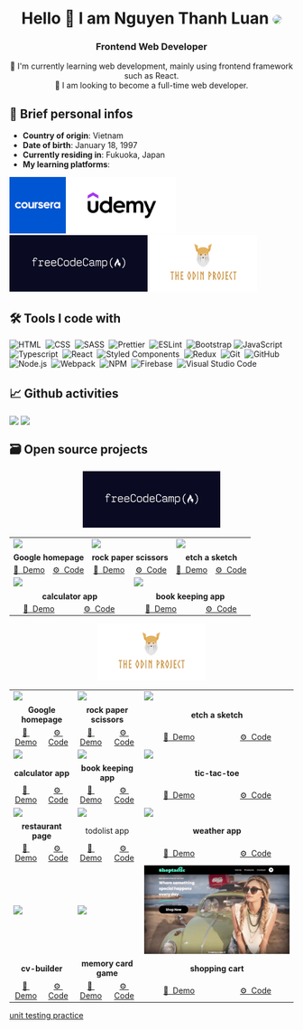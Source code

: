 <h1 align="center">Hello 👋 I am Nguyen Thanh Luan <img src="https://avatars.githubusercontent.com/u/76740922?s=400&u=7221ef665df4b67240c918555cce0a15a59cabaf&v=4" style="border-radius: 50px;" height=50/></h1>

<h3 align="center">Frontend Web Developer</h3>
<div align="center">🌱 I'm currently learning web development, mainly using frontend framework such as React.</div>
<div align="center">🌱 I am looking to become a full-time web developer.</div>

## 💼 Brief personal infos
- **Country of origin**: Vietnam
- **Date of birth**: January 18, 1997 
- **Currently residing in**: Fukuoka, Japan 
- **My learning platforms**:

<a href="https://www.coursera.org/"><img src="https://github.com/thanh-luan-nguyen/thanh-luan-nguyen/blob/main/pictures/coursera.png" height=100/></a>
<a href="https://www.udemy.com/"><img src="https://github.com/thanh-luan-nguyen/thanh-luan-nguyen/blob/main/pictures/udemy.png" height=100/></a>
<a href="https://www.freecodecamp.org/learn/"><img src="https://github.com/thanh-luan-nguyen/thanh-luan-nguyen/blob/main/pictures/freeCodeCamp.png" height=100/></a>
<a href="https://www.theodinproject.com/dashboard"><img src="https://github.com/thanh-luan-nguyen/thanh-luan-nguyen/blob/main/pictures/theOdinProject.png" height=100/></a>

## 🛠️ Tools I code with
![HTML](https://img.shields.io/badge/-HTML5-05122A?style=flat&logo=html5)&nbsp;
![CSS](https://img.shields.io/badge/-CSS3-05122A?style=flat&logo=css3&logoColor=1572B6)&nbsp;
![SASS](https://img.shields.io/badge/-SASS-05122A?style=flat&logo=sass&logoColor=1572B6)&nbsp;
![Prettier](https://img.shields.io/badge/-Prettier-05122A?style=flat&logo=prettier&logoColor=1572B6)&nbsp;
![ESLint](https://img.shields.io/badge/-ESLint-05122A?style=flat&logo=eslint&logoColor=1572B6)&nbsp;
![Bootstrap](https://img.shields.io/badge/-Bootstrap-05122A?style=flat&logo=bootstrap&logoColor=563D7C)
![JavaScript](https://img.shields.io/badge/-JavaScript-05122A?style=flat&logo=javascript)&nbsp;
![Typescript](https://img.shields.io/badge/-Typescript-05122A?style=flat&logo=typescript)&nbsp;
![React](https://img.shields.io/badge/-React-05122A?style=flat&logo=react)&nbsp;
![Styled Components](https://img.shields.io/badge/-Styled%20Components-05122A?style=flat&logo=styled-components)&nbsp;
![Redux](https://img.shields.io/badge/-Redux-05122A?style=flat&logo=redux)&nbsp;
![Git](https://img.shields.io/badge/-Git-05122A?style=flat&logo=git)&nbsp;
![GitHub](https://img.shields.io/badge/-GitHub-05122A?style=flat&logo=github)&nbsp;
![Node.js](https://img.shields.io/badge/-Node.js-05122A?style=flat&logo=node.js)&nbsp; <!-- ![MongoDB](https://img.shields.io/badge/-MongoDB-05122A?style=flat&logo=mongodb)&nbsp; -->
![Webpack](https://img.shields.io/badge/-Webpack-05122A?style=flat&logo=webpack)&nbsp;
![NPM](https://img.shields.io/badge/-NPM-05122A?style=flat&logo=npm)&nbsp;
![Firebase](https://img.shields.io/badge/-Firebase-05122A?style=flat&logo=firebase)&nbsp;
![Visual Studio Code](https://img.shields.io/badge/-Visual%20Studio%20Code-05122A?style=flat&logo=visual-studio-code&logoColor=007ACC)&nbsp;

## 📈 Github activities
<p>
  <img align="center" src="https://github-readme-stats.vercel.app/api/top-langs/?username=thanh-luan-nguyen&layout=compact)" />
  <img align="center" src="https://github-readme-stats.vercel.app/api?username=thanh-luan-nguyen&show_icons=true&theme=tokyonight" />
</p>
  
## 🗃️ Open source projects
<p align="center">
  <a href="https://www.freecodecamp.org/learn/"><img src="https://github.com/thanh-luan-nguyen/thanh-luan-nguyen/blob/main/pictures/freeCodeCamp.png" height=100/></a>
</p>
<table align="center">
   <tr>
     <td colspan=4><img src="https://github.com/thanh-luan-nguyen/thanh-luan-nguyen/blob/main/project_preview_gifs/Google%20Homepage.gif"/></td>
     <td colspan=4><img src="https://github.com/thanh-luan-nguyen/thanh-luan-nguyen/blob/main/project_preview_gifs/Rock%20Paper%20Scissors.gif"/></td>
     <td colspan=4><img src="https://github.com/thanh-luan-nguyen/thanh-luan-nguyen/blob/main/project_preview_gifs/etch-a-sketch.gif"/></td>
   </tr>
   <tr>
     <td colspan=4 align="center"><b>Google homepage</b></td>
     <td colspan=4 align="center"><b>rock paper scissors</b></td>
     <td colspan=4 align="center"><b>etch a sketch</b></td>
   </tr>
   <tr>
     <td colspan=2 align="center"><a href="https://thanh-luan-nguyen.github.io/google-homepage">🧱&nbsp Demo</a></td>
     <td colspan=2 align="center"><a href="https://github.com/thanh-luan-nguyen/google-homepage">⚙️&nbsp Code</a></td>
     <td colspan=2 align="center"><a href="https://thanh-luan-nguyen.github.io/rock-paper-scissors">🧱&nbsp Demo</a></td>
     <td colspan=2 align="center"><a href="https://github.com/thanh-luan-nguyen/rock-paper-scissors">⚙️&nbsp Code</a></td>
     <td colspan=2 align="center"><a href="https://thanh-luan-nguyen.github.io/etch-a-sketch">🧱&nbsp Demo</a></td>
     <td colspan=2 align="center"><a href="https://github.com/thanh-luan-nguyen/etch-a-sketch">⚙️&nbsp Code</a></td>
  </tr>
  <tr>
     <td colspan=6><img src="https://github.com/thanh-luan-nguyen/thanh-luan-nguyen/blob/main/project_preview_gifs/Calculator.gif"/></td>
     <td colspan=6><img src="https://github.com/thanh-luan-nguyen/thanh-luan-nguyen/blob/main/project_preview_gifs/Library.gif"/></td>
  </tr>
   <tr>
     <td colspan=6 align="center"><b>calculator app</b></td>
     <td colspan=6 align="center"><b>book keeping app</b></td>
   </tr>
   <tr>
     <td colspan=3 align="center"><a href="https://thanh-luan-nguyen.github.io/calculator-app">🧱&nbsp Demo</a></td>
     <td colspan=3 align="center"><a href="https://github.com/thanh-luan-nguyen/calculator-app">⚙️&nbsp Code</a></td>
     <td colspan=3 align="center"><a href="https://thanh-luan-nguyen.github.io/book-keeping-app">🧱&nbsp Demo</a></td>
     <td colspan=3 align="center"><a href="https://github.com/thanh-luan-nguyen/book-keeping-app">⚙️&nbsp Code</a></td>
  </tr>
</table>


<p align="center">
  <a href="https://www.theodinproject.com/dashboard"><img src="https://github.com/thanh-luan-nguyen/thanh-luan-nguyen/blob/main/pictures/theOdinProject.png" height=100/></a>
</p>
<table align="center">
   <tr>
     <td colspan=2><img src="https://github.com/thanh-luan-nguyen/thanh-luan-nguyen/blob/main/project_preview_gifs/Google%20Homepage.gif"/></td>
     <td colspan=2><img src="https://github.com/thanh-luan-nguyen/thanh-luan-nguyen/blob/main/project_preview_gifs/Rock%20Paper%20Scissors.gif"/></td>
     <td colspan=2><img src="https://github.com/thanh-luan-nguyen/thanh-luan-nguyen/blob/main/project_preview_gifs/etch-a-sketch.gif"/></td>
   </tr>
   <tr>
     <td colspan=2 align="center"><b>Google homepage</b></td>
     <td colspan=2 align="center"><b>rock paper scissors</b></td>
     <td colspan=2 align="center"><b>etch a sketch</b></td>
   </tr>
   <tr>
     <td align="center"><a href="https://thanh-luan-nguyen.github.io/google-homepage">🧱&nbsp Demo</a></td>
     <td align="center"><a href="https://github.com/thanh-luan-nguyen/google-homepage">⚙️&nbsp Code</a></td>
     <td align="center"><a href="https://thanh-luan-nguyen.github.io/rock-paper-scissors">🧱&nbsp Demo</a></td>
     <td align="center"><a href="https://github.com/thanh-luan-nguyen/rock-paper-scissors">⚙️&nbsp Code</a></td>
     <td align="center"><a href="https://thanh-luan-nguyen.github.io/etch-a-sketch">🧱&nbsp Demo</a></td>
     <td align="center"><a href="https://github.com/thanh-luan-nguyen/etch-a-sketch">⚙️&nbsp Code</a></td>
  </tr>
  <tr>
     <td colspan=2><img src="https://github.com/thanh-luan-nguyen/thanh-luan-nguyen/blob/main/project_preview_gifs/Calculator.gif"/></td>
     <td colspan=2><img src="https://github.com/thanh-luan-nguyen/thanh-luan-nguyen/blob/main/project_preview_gifs/Library.gif"/></td>
     <td colspan=2><img src="https://github.com/thanh-luan-nguyen/thanh-luan-nguyen/blob/main/project_preview_gifs/TicTacToe.gif"/></td>
   </tr>
   <tr>
     <td colspan=2 align="center"><b>calculator app</b></td>
     <td colspan=2 align="center"><b>book keeping app</b></td>
     <td colspan=2 align="center"><b>tic-tac-toe</b></td>
   </tr>
   <tr>
     <td align="center"><a href="https://thanh-luan-nguyen.github.io/calculator-app">🧱&nbsp Demo</a></td>
     <td align="center"><a href="https://github.com/thanh-luan-nguyen/calculator-app">⚙️&nbsp Code</a></td>
     <td align="center"><a href="https://thanh-luan-nguyen.github.io/book-keeping-app">🧱&nbsp Demo</a></td>
     <td align="center"><a href="https://github.com/thanh-luan-nguyen/book-keeping-app">⚙️&nbsp Code</a></td>
     <td align="center"><a href="https://thanh-luan-nguyen.github.io/tic-tac-toe">🧱&nbsp Demo</a></td>
     <td align="center"><a href="https://github.com/thanh-luan-nguyen/tic-tac-toe">⚙️&nbsp Code</a></td>
  </tr>
  <tr>
     <td colspan=2><img src="https://github.com/thanh-luan-nguyen/thanh-luan-nguyen/blob/main/project_preview_gifs/Mellandi%20Caravan.gif"/></td>
     <td colspan=2><img src="https://github.com/thanh-luan-nguyen/thanh-luan-nguyen/blob/main/project_preview_gifs/Todo%20List.gif"/></td>
     <td colspan=2><img src="https://github.com/thanh-luan-nguyen/thanh-luan-nguyen/blob/main/project_preview_gifs/Weather%20App.gif"/></td>
   </tr>
   <tr>
     <td colspan=2 align="center"><b>restaurant page</b></td>
     <td colspan=2 align="center">todolist app<b></b></td>
     <td colspan=2 align="center"><b>weather app</b></td>
   </tr>
   <tr>
     <td align="center"><a href="https://thanh-luan-nguyen.github.io/restaurant-page">🧱&nbsp Demo</a></td>
     <td align="center"><a href="https://github.com/thanh-luan-nguyen/restaurant-page">⚙️&nbsp Code</a></td>
     <td align="center"><a href="https://thanh-luan-nguyen.github.io/to-do-list">🧱&nbsp Demo</a></td>
     <td align="center"><a href="https://github.com/thanh-luan-nguyen/to-do-list">⚙️&nbsp Code</a></td>
     <td align="center"><a href="https://thanh-luan-nguyen.github.io/weather-app">🧱&nbsp Demo</a></td>
     <td align="center"><a href="https://github.com/thanh-luan-nguyen/weather-app">⚙️&nbsp Code</a></td>
  </tr>
  <tr>
     <td colspan=2><img src="https://github.com/thanh-luan-nguyen/thanh-luan-nguyen/blob/main/project_preview_gifs/CV%20Builder.gif"/></td>
     <td colspan=2><img src="https://github.com/thanh-luan-nguyen/thanh-luan-nguyen/blob/main/project_preview_gifs/Memory%20Card.gif"/></td>
     <td colspan=2><img src="https://github.com/thanh-luan-nguyen/thanh-luan-nguyen/blob/main/project_preview_gifs/Shopping%20Cart.gif"/></td>
   </tr>
   <tr>
     <td colspan=2 align="center"><b>cv-builder</b></td>
     <td colspan=2 align="center"><b>memory card game</b></td>
     <td colspan=2 align="center"><b>shopping cart</b></td>
   </tr>
   <tr>
     <td align="center"><a href="https://thanh-luan-nguyen.github.io/cv-builder">🧱&nbsp Demo</a></td>
     <td align="center"><a href="https://github.com/thanh-luan-nguyen/cv-builder">⚙️&nbsp Code</a></td>
     <td align="center"><a href="https://thanh-luan-nguyen.github.io/memory-card-game">🧱&nbsp Demo</a></td>
     <td align="center"><a href="https://github.com/thanh-luan-nguyen/memory-card-game">⚙️&nbsp Code</a></td>
     <td align="center"><a href="https://thanh-luan-nguyen.github.io/shopping-cart">🧱&nbsp Demo</a></td>
     <td align="center"><a href="https://github.com/thanh-luan-nguyen/shopping-cart">⚙️&nbsp Code</a></td>
  </tr>
</table>

<a href="https://github.com/thanh-luan-nguyen/testing-practice">unit testing practice</a>

<!-- ### Other Projects
| **Project Name** |  **Live Demo** | **Code** | **Preview** | 
- **a responsive website** [demo](https://nguyen-thanh-luan-github.github.io/a-responsive-website-github.io/) [code](https://github.com/NGUYEN-THANH-LUAN-github/a-responsive-website-github.io)
- **survey form** [demo](https://nguyen-thanh-luan-github.github.io/survey-form.github.io/) [code](https://github.com/NGUYEN-THANH-LUAN-github/survey-form.github.io)
- **tribute page** [demo](https://nguyen-thanh-luan-github.github.io/tribute-page.github.io/) [code](https://github.com/NGUYEN-THANH-LUAN-github/tribute-page.github.io)
- **technical documentation page** [demo](https://nguyen-thanh-luan-github.github.io/technical-documentation-page.github.io/) [code](https://github.com/NGUYEN-THANH-LUAN-github/technical-documentation-page.github.io)
- **product landing page** [demo](https://nguyen-thanh-luan-github.github.io/product-landing-page.github.io/) [code](https://github.com/NGUYEN-THANH-LUAN-github/product-landing-page.github.io) -->

<!-- <a href="https://www.coursera.org/"><img src="https://github.com/thanh-luan-nguyen/thanh-luan-nguyen/blob/main/pictures/coursera.png" height=100/></a>

My [certificate of completion](https://github.com/thanh-luan-nguyen/html-css-javascript-for-web-developers/) 👈 -->
